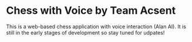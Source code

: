 # Chess with Voice by Team Acsent
This is a web-based chess application with voice interaction (Alan AI). It is still in the early stages of development so stay tuned for udpates!

